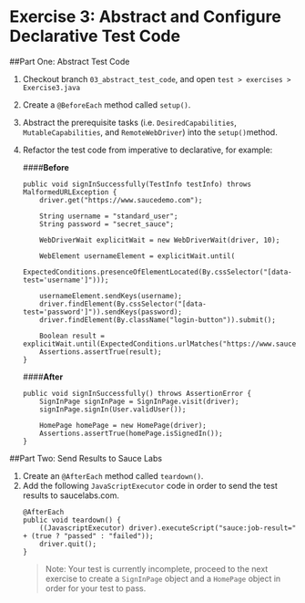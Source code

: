 # Exercise 3: Abstract and Configure Declarative Test Code
##Part One: Abstract Test Code

1. Checkout branch `03_abstract_test_code`, and open `test > exercises > Exercise3.java`
2. Create a `@BeforeEach` method called `setup()`.
3. Abstract the prerequisite tasks (i.e. `DesiredCapabilities`, `MutableCapabilities`, and `RemoteWebDriver`) into the `setup()`method.
4. Refactor the test code from imperative to declarative, for example:
    
    ####**Before**
    ```
    public void signInSuccessfully(TestInfo testInfo) throws MalformedURLException {
        driver.get("https://www.saucedemo.com");
    
        String username = "standard_user";
        String password = "secret_sauce";
    
        WebDriverWait explicitWait = new WebDriverWait(driver, 10);
    
        WebElement usernameElement = explicitWait.until(
            ExpectedConditions.presenceOfElementLocated(By.cssSelector("[data-test='username']")));
    
        usernameElement.sendKeys(username);
        driver.findElement(By.cssSelector("[data-test='password']")).sendKeys(password);
        driver.findElement(By.className("login-button")).submit();
    
        Boolean result = explicitWait.until(ExpectedConditions.urlMatches("https://www.saucedemo.com/inventory.html"));
        Assertions.assertTrue(result);
    }
    ``` 
    ####**After**
    ```
    public void signInSuccessfully() throws AssertionError {
        SignInPage signInPage = SignInPage.visit(driver);
        signInPage.signIn(User.validUser());
    
        HomePage homePage = new HomePage(driver);
        Assertions.assertTrue(homePage.isSignedIn());
    }
    ```

##Part Two: Send Results to Sauce Labs
1. Create an `@AfterEach` method called `teardown()`.
2. Add the following `JavaScriptExecutor` code in order to send the test results to saucelabs.com.
    ```
    @AfterEach
    public void teardown() {
        ((JavascriptExecutor) driver).executeScript("sauce:job-result=" + (true ? "passed" : "failed"));
        driver.quit();
    }
    ```
    > Note: Your test is currently incomplete, proceed to the next exercise to create a `SignInPage` object and a `HomePage` object in order for your test to pass.
